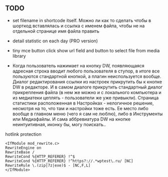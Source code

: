 TODO
----
* set filename in shortcode itself. Можно ли как то сделать чтобы в шорткод вставлялась и ссылка с именем файла, чтобы не на отдельной странице имя файла править

* detail statistic on each day (PRO version)

* tiny mce button click show url field and button to select file from media library

* Когда пользователь нажимает на кнопку DW, появляющаяся адресная строка вводит любого пользователя в ступор, в итоге все пользуются стандартной кнопкой, а плагин неиспользуется вообще. Диалог редактирования ссылки из настроек прикрутить бы к кнопке DW в редакторе. И в самом диалоге прикрутить стандартный диалог прикрепления файла (в нем же можно и с локального компьютера и из медиатеки цеплять - пользователи же уже привыкли). Страница статистики расположенная в Настройках - нелогичное решение, несмотря на то, что там и настройки тоже есть. Ее место либо вообще в главном меню (чего я сам не люблю), либо в Инструменты или Медиафайлы. И сама аббревиатура DW на кнопке неинтуитивная, иконку бы, могу поискать..

hotlink protection

	<IfModule mod_rewrite.c>
	RewriteEngine on
	RewriteBase /
	RewriteCond %{HTTP_REFERER} !^$
	RewriteCond %{HTTP_REFERER} !^https?://.*wptest\.ru/ [NC]
	RewriteRule \.(zip|7z|exe)$ - [NC,F,L]
	</IfModule>
